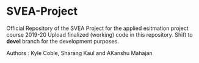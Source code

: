 # SVEA-Project

Official Repository of the SVEA Project for the applied esitmation project course 2019-20
Upload finalized (working) code in this repository. Shift to __devel__ branch for the development purposes.

Authors : Kyle Coble, Sharang Kaul and AKanshu Mahajan
